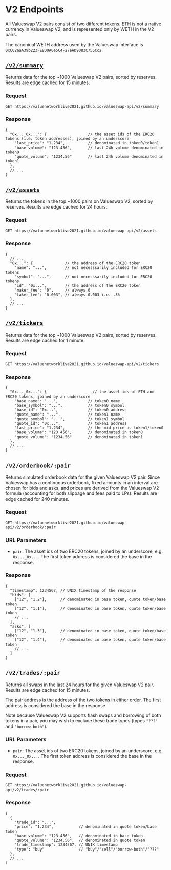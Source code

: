 # V2 Endpoints

All Valueswap V2 pairs consist of two different tokens. ETH is not a native currency in Valueswap V2, and is represented
only by WETH in the V2 pairs. 

The canonical WETH address used by the Valueswap interface is `0xC02aaA39b223FE8D0A0e5C4F27eAD9083C756Cc2`. 

## [`/v2/summary`](https://valuenetworklive2021.github.io/valueswap-api/v2/summary)

Returns data for the top ~1000 Valueswap V2 pairs, sorted by reserves. 
Results are edge cached for 15 minutes.

### Request

`GET https://valuenetworklive2021.github.io/valueswap-api/v2/summary`

### Response

```json5
{
  "0x..._0x...": {                  // the asset ids of the ERC20 tokens (i.e. token addresses), joined by an underscore
    "last_price": "1.234",          // denominated in token0/token1
    "base_volume": "123.456",       // last 24h volume denominated in token0
    "quote_volume": "1234.56"       // last 24h volume denominated in token1
  },
  // ...
}
```

## [`/v2/assets`](https://valuenetworklive2021.github.io/valueswap-api/v2/assets)

Returns the tokens in the top ~1000 pairs on Valueswap V2, sorted by reserves. 
Results are edge cached for 24 hours.

### Request

`GET https://valuenetworklive2021.github.io/valueswap-api/v2/assets`

### Response

```json5
{
  // ...,
  "0x...": {              // the address of the ERC20 token
    "name": "...",        // not necesssarily included for ERC20 tokens
    "symbol": "...",      // not necesssarily included for ERC20 tokens
    "id": "0x...",        // the address of the ERC20 token
    "maker_fee": "0",     // always 0
    "taker_fee": "0.003", // always 0.003 i.e. .3%
  },
  // ...
}
```

## [`/v2/tickers`](https://valuenetworklive2021.github.io/valueswap-api/v2/tickers)

Returns data for the top ~1000 Valueswap V2 pairs, sorted by reserves.
Results are edge cached for 1 minute.

### Request

`GET https://valuenetworklive2021.github.io/valueswap-api/v2/tickers`

### Response

```json5
{
  "0x..._0x...": {                    // the asset ids of ETH and ERC20 tokens, joined by an underscore
    "base_name": "...",             // token0 name
    "base_symbol": "...",           // token0 symbol
    "base_id": "0x...",             // token0 address
    "quote_name": "...",            // token1 name
    "quote_symbol": "...",          // token1 symbol
    "quote_id": "0x...",            // token1 address
    "last_price": "1.234",          // the mid price as token1/token0
    "base_volume": "123.456",       // denominated in token0
    "quote_volume": "1234.56"       // denominated in token1
  },
  // ...
}
```

## `/v2/orderbook/:pair`

Returns simulated orderbook data for the given Valueswap V2 pair.
Since Valueswap has a continuous orderbook, fixed amounts in an interval are chosen for bids and asks, 
and prices are derived from the Valueswap V2 formula (accounting for both slippage and fees paid to LPs). 
Results are edge cached for 240 minutes.

### Request

`GET https://valuenetworklive2021.github.io/valueswap-api/v2/orderbook/:pair`

### URL Parameters

- `pair`: The asset ids of two ERC20 tokens, joined by an underscore, e.g. `0x..._0x...`. The first token address is considered the base in the response.

### Response

```json5
{
  "timestamp": 1234567, // UNIX timestamp of the response
  "bids": [
    ["12", "1.2"],      // denominated in base token, quote token/base token
    ["12", "1.1"],      // denominated in base token, quote token/base token
    // ...
  ],
  "asks": [
    ["12", "1.3"],      // denominated in base token, quote token/base token
    ["12", "1.4"],      // denominated in base token, quote token/base token
    // ...
  ]
}
```

## `/v2/trades/:pair`

Returns all swaps in the last 24 hours for the given Valueswap V2 pair. 
Results are edge cached for 15 minutes.

The pair address is the address of the two tokens in either order.
The first address is considered the base in the response.

Note because Valueswap V2 supports flash swaps and borrowing of both tokens in a pair, you may wish to exclude these 
trade types (types `"???"` and `"borrow-both"`).

### URL Parameters

- `pair`: The asset ids of two ERC20 tokens, joined by an underscore, e.g. `0x..._0x...`. The first token address is considered the base in the response.

### Request

`GET https://valuenetworklive2021.github.io/valueswap-api/v2/trades/:pair`

### Response

```json5
[
  {
    "trade_id": "...",
    "price": "1.234",           // denominated in quote token/base token
    "base_volume": "123.456",   // denominated in base token
    "quote_volume": "1234.56",  // denominated in quote token
    "trade_timestamp": 1234567, // UNIX timestamp
    "type": "buy"               // "buy"/"sell"/"borrow-both"/"???" 
  },
  // ...
]
```
